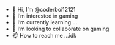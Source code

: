 - 👋 Hi, I’m @coderboi12121
- 👀 I’m interested in gaming
- 🌱 I’m currently learning ...
- 💞️ I’m looking to collaborate on gaming
- 📫 How to reach me ...idk

<!---
coderboi12121/coderboi12121 is a ✨ special ✨ repository because its `README.md` (this file) appears on your GitHub profile.
You can click the Preview link to take a look at your changes.
--->
